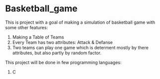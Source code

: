 # Basketball_game
This is project with a goal of making a simulation of basketball game with some other features:
  1. Making a Table of Teams
  2. Every Team has two attributes: Attack & Defanse
  3. Two teams can play one game which is determent mostly by there attributes, but also partly by random factor.

This project will be done in few programming languages:
  1. C
